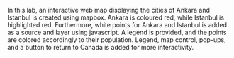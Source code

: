 In this lab, an interactive web map displaying the cities of Ankara and Istanbul is created using mapbox. Ankara is coloured red, while Istanbul is highlighted red. Furthermore, white points for Ankara and Istanbul is added as a source and layer using javascript. A legend is provided, and the points are colored accordingly to their population. Legend, map control, pop-ups, and a button to return to Canada is added for more interactivity.

